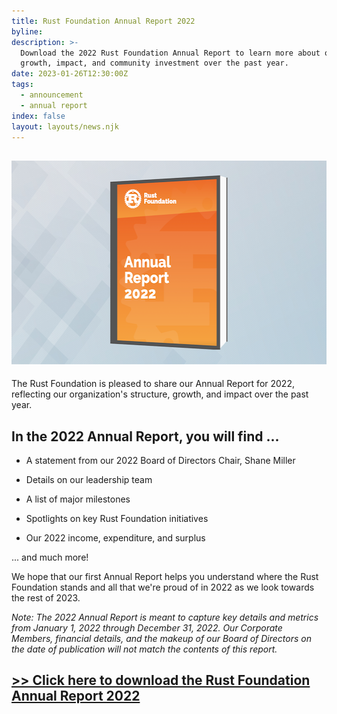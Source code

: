```yaml
---
title: Rust Foundation Annual Report 2022
byline:
description: >-
  Download the 2022 Rust Foundation Annual Report to learn more about our
  growth, impact, and community investment over the past year.
date: 2023-01-26T12:30:00Z
tags:
  - announcement
  - annual report
index: false
layout: layouts/news.njk
---
```

##

## <img src="/img/news/2023-01-26-annual-report-2022/The-Rust-Foundation-Annual-Report-2022-is-now-available!.png" width="580" height="326" alt="Annual Report" />

The Rust Foundation is pleased to share our Annual Report for 2022, reflecting our organization's structure, growth, and impact over the past year.&nbsp;

## In the 2022 Annual Report, you will find ...

* A statement from our 2022 Board of Directors Chair, Shane Miller

* Details on our leadership team&nbsp;
* A list of major milestones
* Spotlights on key Rust Foundation initiatives&nbsp;
* Our 2022 income, expenditure, and surplus

... and much more!&nbsp;

We hope that our first Annual Report helps you understand where the Rust Foundation stands and all that we're proud of in 2022 as we look towards the rest of 2023.

*Note: The 2022 Annual Report is meant to capture key details and metrics from January 1, 2022 through December 31, 2022. Our Corporate Members, financial details, and the makeup of our Board of Directors on the date of publication will not match the contents of this report.&nbsp;*

##

## <a target="_blank" rel="noopener" href="https://foundation.rust-lang.org/static/publications/annual-reports/annual-report-2022.pdf">&gt;&gt; Click here to download the Rust Foundation Annual Report 2022</a>